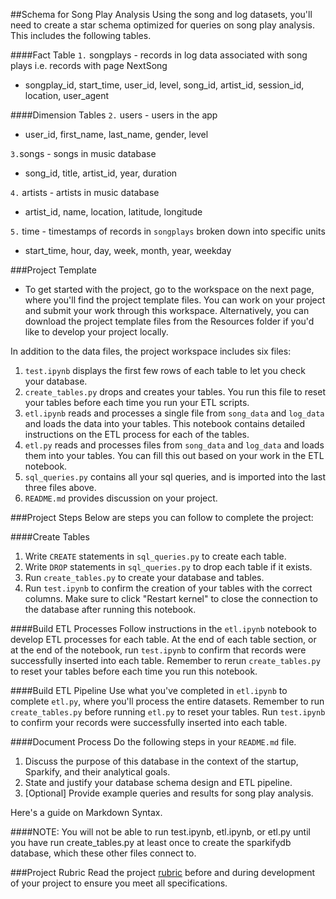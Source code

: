 ##Schema for Song Play Analysis
Using the song and log datasets, you'll need to create a star schema optimized for queries on song play analysis. This includes the following tables.

####Fact Table
```1.``` songplays - records in log data associated with song plays i.e. records with page NextSong
   * songplay_id, start_time, user_id, level, song_id, artist_id, session_id, location, user_agent

####Dimension Tables
```2.``` users - users in the app
   * user_id, first_name, last_name, gender, level

```3.```songs - songs in music database
   * song_id, title, artist_id, year, duration

```4.``` artists - artists in music database
   * artist_id, name, location, latitude, longitude

```5.``` time - timestamps of records in ```songplays``` broken down into specific units
   * start_time, hour, day, week, month, year, weekday

###Project Template
* To get started with the project, go to the workspace on the next page, where you'll find the project template files. You can work on your project and submit your work through this workspace. Alternatively, you can download the project template files from the Resources folder if you'd like to develop your project locally.

In addition to the data files, the project workspace includes six files:

1. ```test.ipynb``` displays the first few rows of each table to let you check your database.
2. ```create_tables.py``` drops and creates your tables. You run this file to reset your tables before each time you run your ETL scripts.
3. ```etl.ipynb``` reads and processes a single file from ```song_data``` and ```log_data``` and loads the data into your tables. This notebook contains detailed instructions on the ETL process for each of the tables.
4. ```etl.py``` reads and processes files from ```song_data``` and ```log_data``` and loads them into your tables. You can fill this out based on your work in the ETL notebook.
5. ```sql_queries.py``` contains all your sql queries, and is imported into the last three files above.
6. ```README.md``` provides discussion on your project.

###Project Steps
Below are steps you can follow to complete the project:

####Create Tables
1. Write ```CREATE``` statements in ```sql_queries.py``` to create each table.
2. Write ```DROP``` statements in ```sql_queries.py``` to drop each table if it exists.
3. Run ```create_tables.py``` to create your database and tables.
4. Run ```test.ipynb``` to confirm the creation of your tables with the correct columns. Make sure to click "Restart kernel" to close the connection to the database after running this notebook.

####Build ETL Processes
Follow instructions in the ```etl.ipynb``` notebook to develop ETL processes for each table. At the end of each table section, or at the end of the notebook, run ```test.ipynb``` to confirm that records were successfully inserted into each table. Remember to rerun ```create_tables.py``` to reset your tables before each time you run this notebook.

####Build ETL Pipeline
Use what you've completed in ```etl.ipynb``` to complete ```etl.py```, where you'll process the entire datasets. Remember to run ```create_tables.py``` before running ```etl.py``` to reset your tables. Run ```test.ipynb``` to confirm your records were successfully inserted into each table.

####Document Process
Do the following steps in your ```README.md``` file.

1. Discuss the purpose of this database in the context of the startup, Sparkify, and their analytical goals.
2. State and justify your database schema design and ETL pipeline.
3. [Optional] Provide example queries and results for song play analysis.

Here's a guide on Markdown Syntax.

####NOTE: You will not be able to run test.ipynb, etl.ipynb, or etl.py until you have run create_tables.py at least once to create the sparkifydb database, which these other files connect to.

###Project Rubric
Read the project [rubric](https://review.udacity.com/#!/rubrics/2500/view) before and during development of your project to ensure you meet all specifications.